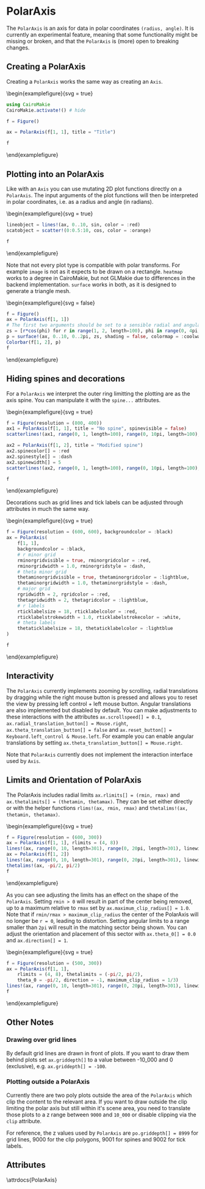 # PolarAxis

The `PolarAxis` is an axis for data in polar coordinates `(radius, angle)`. It
is currently an experimental feature, meaning that some functionality might be
missing or broken, and that the `PolarAxis` is (more) open to breaking changes.

## Creating a PolarAxis

Creating a `PolarAxis` works the same way as creating an `Axis`.

\begin{examplefigure}{svg = true}
```julia
using CairoMakie
CairoMakie.activate!() # hide

f = Figure()

ax = PolarAxis(f[1, 1], title = "Title")

f
```
\end{examplefigure}

## Plotting into an PolarAxis

Like with an `Axis` you can use mutating 2D plot functions directly on a
`PolarAxis`. The input arguments of the plot functions will then be interpreted
in polar coordinates, i.e. as a radius and angle (in radians).

\begin{examplefigure}{svg = true}
```julia
lineobject = lines!(ax, 0..10, sin, color = :red)
scatobject = scatter!(0:0.5:10, cos, color = :orange)

f
```
\end{examplefigure}

Note that not every plot type is compatible with polar transforms. For example
`image` is not as it expects to be drawn on a rectangle. `heatmap` works to a
degree in CairoMakie, but not GLMakie due to differences in the backend
implementation. `surface` works in both, as it is designed to generate a
triangle mesh.

\begin{examplefigure}{svg = false}
```julia
f = Figure()
ax = PolarAxis(f[1, 1])
# The first two arguments should be set to a sensible radial and angular range
zs = [r*cos(phi) for r in range(1, 2, length=100), phi in range(0, 4pi, length=100)]
p = surface!(ax, 0..10, 0..2pi, zs, shading = false, colormap = :coolwarm, colorrange=(-2, 2))
Colorbar(f[1, 2], p)
f
```
\end{examplefigure}

## Hiding spines and decorations

For a `PolarAxis` we interpret the outer ring limitting the plotting are as the
axis spine. You can manipulate it with the `spine...` attributes.

\begin{examplefigure}{svg = true}
```julia
f = Figure(resolution = (800, 400))
ax1 = PolarAxis(f[1, 1], title = "No spine", spinevisible = false)
scatterlines!(ax1, range(0, 1, length=100), range(0, 10pi, length=100), color = 1:100)

ax2 = PolarAxis(f[1, 2], title = "Modified spine")
ax2.spinecolor[] = :red
ax2.spinestyle[] = :dash
ax2.spinewidth[] = 5
scatterlines!(ax2, range(0, 1, length=100), range(0, 10pi, length=100), color = 1:100)

f
```
\end{examplefigure}

Decorations such as grid lines and tick labels can be adjusted through
attributes in much the same way.

\begin{examplefigure}{svg = true}
```julia
f = Figure(resolution = (600, 600), backgroundcolor = :black)
ax = PolarAxis(
    f[1, 1],
    backgroundcolor = :black,
    # r minor grid
    rminorgridvisible = true, rminorgridcolor = :red,
    rminorgridwidth = 1.0, rminorgridstyle = :dash,
    # theta minor grid
    thetaminorgridvisible = true, thetaminorgridcolor = :lightblue,
    thetaminorgridwidth = 1.0, thetaminorgridstyle = :dash,
    # major grid
    rgridwidth = 2, rgridcolor = :red,
    thetagridwidth = 2, thetagridcolor = :lightblue,
    # r labels
    rticklabelsize = 18, rticklabelcolor = :red,
    rticklabelstrokewidth = 1.0, rticklabelstrokecolor = :white,
    # theta labels
    thetaticklabelsize = 18, thetaticklabelcolor = :lightblue
)

f
```
\end{examplefigure}

## Interactivity

The `PolarAxis` currently implements zooming by scrolling, radial translations by dragging while the right mouse button is pressed and allows you to reset the view by pressing left control + left mouse button.
Angular translations are also implemented but disabled by default.
You can make adjustments to these interactions with the attributes `ax.scrollspeed[] = 0.1`, `ax.radial_translation_button[] = Mouse.right`, `ax.theta_translation_button[] = false` and `ax.reset_button[] = Keyboard.left_control & Mouse.left`.
For example you can enable angular translations by setting `ax.theta_translation_button[] = Mouse.right`.

Note that `PolarAxis` currently does not implement the interaction interface
used by `Axis`.

## Limits and Orientation of PolarAxis

The PolarAxis includes radial limits `ax.rlimits[] = (rmin, rmax)` and `ax.thetalimits[] = (thetamin, thetamax)`.
They can be set either directly or with the helper functions `rlims!(ax, rmin, rmax)` and `thetalims!(ax, thetamin, thetamax)`.

\begin{examplefigure}{svg = true}
```julia
f = Figure(resolution = (600, 300))
ax = PolarAxis(f[1, 1], rlimits = (4, 8))
lines!(ax, range(0, 10, length=301), range(0, 20pi, length=301), linewidth = 5, color = :orange)
ax = PolarAxis(f[1, 2])
lines!(ax, range(0, 10, length=301), range(0, 20pi, length=301), linewidth = 5, color = :orange)
thetalims!(ax, -pi/2, pi/2)
f
```
\end{examplefigure}

As you can see adjusting the limits has an effect on the shape of the `PolarAxis`.
Setting `rmin > 0` will result in part of the center being removed, up to a maximum relative to `rmax` set by `ax.maximum_clip_radius[] = 1.0`. Note that if `rmin/rmax > maximum_clip_radius` the center of the PolarAxis will no longer be `r = 0`, leading to distortion.
Setting angular limits to a range smaller than `2pi` will result in the matching sector being shown.
You can adjust the orientation and placement of this sector with `ax.theta_0[] = 0.0` and `ax.direction[] = 1`.

\begin{examplefigure}{svg = true}
```julia
f = Figure(resolution = (500, 300))
ax = PolarAxis(f[1, 1],
    rlimits = (4, 8), thetalimits = (-pi/2, pi/2),
    theta_0 = -pi/2, direction = -1, maximum_clip_radius = 1/3)
lines!(ax, range(0, 10, length=301), range(0, 20pi, length=301), linewidth = 5, color = :orange)
f
```
\end{examplefigure}


## Other Notes

### Drawing over grid lines

By default grid lines are drawn in front of plots.
If you want to draw them behind plots set `ax.griddepth[]` to a value between -10_000 and 0 (exclusive), e.g. `ax.griddepth[] = -100`.

### Plotting outside a PolarAxis

Currently there are two poly plots outside the area of the `PolarAxis`
which clip the content to the relevant area. If you want to draw outside the
clip limiting the polar axis but still within it's scene area, you need
to translate those plots to a z range between `9000` and `10_000` or disable
clipping via the `clip` attribute.

For reference, the z values used by `PolarAxis` are `po.griddepth[] = 8999` for grid lines, 9000 for the clip polygons, 9001 for spines and 9002 for tick labels.

## Attributes

\attrdocs{PolarAxis}
